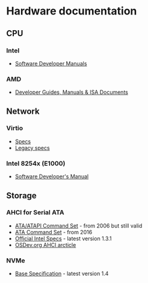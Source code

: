 # Hardware documentation


## CPU


### Intel

* [Software Developer Manuals](http://www.intel.com/content/www/us/en/processors/architectures-software-developer-manuals.html)


### AMD

* [Developer Guides, Manuals & ISA Documents](http://developer.amd.com/resources/developer-guides-manuals/)


## Network


### Virtio

* [Specs](http://docs.oasis-open.org/virtio/virtio/v1.0/virtio-v1.0.pdf)
* [Legacy specs](http://ozlabs.org/~rusty/virtio-spec/virtio-0.9.5.pdf)


### Intel 8254x (E1000)

* [Software Developer's Manual](https://www.intel.com/content/dam/doc/manual/pci-pci-x-family-gbe-controllers-software-dev-manual.pdf)


## Storage


### AHCI for Serial ATA

* [ATA/ATAPI Command Set](http://www.t13.org/documents/uploadeddocuments/docs2006/d1699r3f-ata8-acs.pdf) - from 2006 but still valid
* [ATA Command Set](http://www.t13.org/documents/UploadedDocuments/docs2016/di529r14-ATAATAPI_Command_Set_-_4.pdf) - from 2016
* [Official Intel Specs](http://www.intel.com/content/www/us/en/io/serial-ata/ahci.html) - latest version 1.3.1
* [OSDev.org AHCI arcticle](http://wiki.osdev.org/AHCI)


### NVMe

* [Base Specification](https://nvmexpress.org/wp-content/uploads/NVM-Express-1_4-2019.06.10-Ratified.pdf) - latest version 1.4
